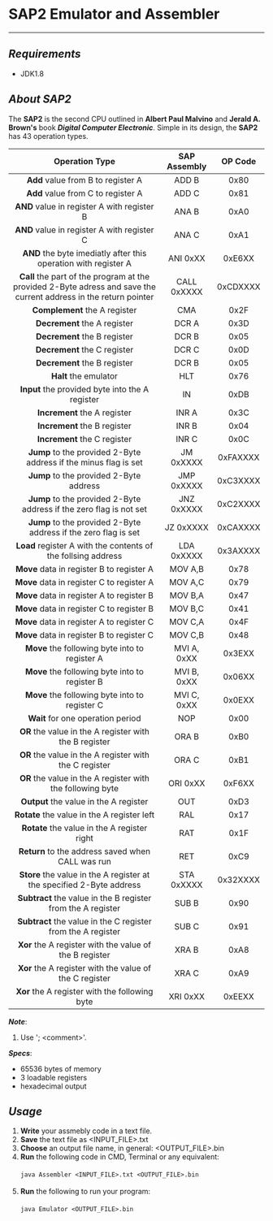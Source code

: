 # SAP2 Emulator and Assembler

---

***Requirements***
---
- JDK1.8

***About SAP2***
---
The __SAP2__ is the second CPU outlined in __Albert Paul Malvino__ and __Jerald A. Brown's__ book __***Digital Computer Electronic***__.
Simple in its design, the __SAP2__ has 43 operation types. 

| Operation Type     | SAP Assembly  | OP Code    |
|:------------------:|:-------------:|:----------:|
| __Add__ value from B to register A | ADD B  | 0x80 |
| __Add__ value from C to register A | ADD C  | 0x81 |
| __AND__ value in register A with register B | ANA B | 0xA0 |
| __AND__ value in register A with register C | ANA C | 0xA1 |
| __AND__ the byte imediatly after this operation with register A | ANI 0xXX | 0xE6XX |
| __Call__ the part of the program at the provided 2-Byte adress and save the current address in the return pointer| CALL 0xXXXX | 0xCDXXXX |
| __Complement__ the A register | CMA | 0x2F |
| __Decrement__ the A register | DCR A | 0x3D |
| __Decrement__ the B register | DCR B | 0x05 |
| __Decrement__ the C register | DCR C | 0x0D |
| __Decrement__ the B register | DCR B | 0x05 |
| __Halt__ the emulator | HLT | 0x76 |
| __Input__ the provided byte into the A register | IN | 0xDB |
| __Increment__ the A register | INR A | 0x3C |
| __Increment__ the B register | INR B | 0x04 |
| __Increment__ the C register | INR C | 0x0C |
| __Jump__ to the provided 2-Byte address if the minus flag is set | JM 0xXXXX | 0xFAXXXX |
| __Jump__ to the provided 2-Byte address | JMP 0xXXXX | 0xC3XXXX |
| __Jump__ to the provided 2-Byte address if the zero flag is not set| JNZ 0xXXXX | 0xC2XXXX |
| __Jump__ to the provided 2-Byte address if the zero flag is set| JZ 0xXXXX | 0xCAXXXX |
| __Load__ register A with the contents of the follsing address| LDA 0xXXXX | 0x3AXXXX |
| __Move__ data in register B to register A | MOV A,B | 0x78 |
| __Move__ data in register C to register A | MOV A,C | 0x79 |
| __Move__ data in register A to register B | MOV B,A | 0x47 |
| __Move__ data in register C to register B | MOV B,C | 0x41 |
| __Move__ data in register A to register C | MOV C,A | 0x4F |
| __Move__ data in register B to register C | MOV C,B | 0x48 |
| __Move__ the following byte into to register A | MVI A, 0xXX | 0x3EXX |
| __Move__ the following byte into to register B | MVI B, 0xXX | 0x06XX |
| __Move__ the following byte into to register C | MVI C, 0xXX | 0x0EXX |
| __Wait__ for one operation period | NOP | 0x00 |
| __OR__ the value in the A register with the B register | ORA B | 0xB0 |
| __OR__ the value in the A register with the C register | ORA C | 0xB1 |
| __OR__ the value in the A register with the following byte | ORI 0xXX | 0xF6XX |
| __Output__ the value in the A register | OUT | 0xD3 |
| __Rotate__ the value in the A register left | RAL | 0x17 |
| __Rotate__ the value in the A register right | RAT | 0x1F |
| __Return__ to the address saved when CALL was run | RET | 0xC9 |
| __Store__ the value in the A register at the specified 2-Byte address | STA 0xXXXX | 0x32XXXX |
| __Subtract__ the value in the B register from the A register | SUB B | 0x90 |
| __Subtract__ the value in the C register from the A register | SUB C | 0x91 |
| __Xor__ the A register with the value of the B register | XRA B | 0xA8 |
| __Xor__ the A register with the value of the C register | XRA C | 0xA9 |
| __Xor__ the A register with the following byte | XRI 0xXX | 0xEEXX |


__***Note***__: 
1. Use '; \<comment>'.

__***Specs***__:
- 65536 bytes of memory
- 3 loadable registers
- hexadecimal output

***Usage***
---
1. __Write__ your assmebly code in a text file.
2. __Save__ the text file as \<INPUT_FILE>.txt
3. __Choose__ an output file name, in general: \<OUTPUT_FILE>.bin
4. __Run__ the following code in CMD, Terminal or any equivalent:
<br/></br>
  ```java Assembler <INPUT_FILE>.txt <OUTPUT_FILE>.bin```
<br/></br>
5. __Run__ the following to run your program:
<br/></br>
  ```java Emulator <OUTPUT_FILE>.bin```
